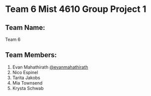 # Team 6 Mist 4610 Group Project 1

## Team Name:
Team 6

## Team Members:
1. Evan Mahathirath [@evanmahathirath](https://github.com/emahathirath/MIST4610GroupProject1)
2. Nico Espinel
3. Tarita Jakobs
4. Mia Townsend
5. Krysta Schwab
